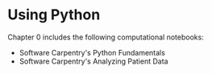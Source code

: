 # Using Python

Chapter 0 includes the following computational notebooks:
- Software Carpentry's Python Fundamentals
- Software Carpentry's Analyzing Patient Data
